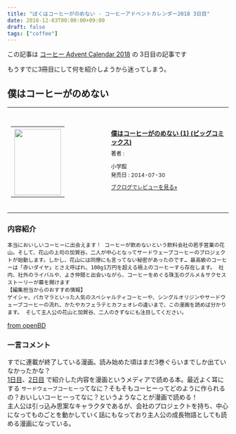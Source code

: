 ```yaml
---
title: "ぼくはコーヒーがのめない - コーヒーアドベントカレンダー2018 3日目"
date: 2018-12-03T00:00:00+09:00
draft: false
tags: ["coffee"]
---
```


この記事は [コーヒー Advent Calendar 2018](https://adventar.org/calendars/3204) の 3日目の記事です

もうすでに3冊目にして何を紹介しようから迷ってしまう。

## 僕はコーヒーがのめない

<div class="booklog_html"><table><tr><td class="booklog_html_image"><div style="background:url(https://booklog.jp/common/buildhtml/wood/images/top.gif) no-repeat right;width:200px;height:25px;"></div><table cellpadding="0" cellspacing="0" border="0" width="200"><tr><td background="https://booklog.jp/common/buildhtml/wood/images/main.gif" height="160" style="vertical-align:bottom;text-align:center;line-height:0;"><a href="https://www.amazon.co.jp/%E5%83%95%E3%81%AF%E3%82%B3%E3%83%BC%E3%83%92%E3%83%BC%E3%81%8C%E3%81%AE%E3%82%81%E3%81%AA%E3%81%84-1-%E3%83%93%E3%83%83%E3%82%B0%E3%82%B3%E3%83%9F%E3%83%83%E3%82%AF%E3%82%B9-%E7%A6%8F%E7%94%B0-%E5%B9%B8%E6%B1%9F/dp/4091863272?SubscriptionId=0AVSM5SVKRWTFMG7ZR82&tag=gennei-22&linkCode=xm2&camp=2025&creative=165953&creativeASIN=4091863272" target="_blank"><img src="https://images-fe.ssl-images-amazon.com/images/I/51kDGXDpM3L._SL160_.jpg" width="106" height="150" style="border:0;border-radius:0;" /></a></td></tr></table><div style="background:url(https://booklog.jp/common/buildhtml/wood/images/bottom.gif) no-repeat;width:200px;height:15px;"></div></td><td class="booklog_html_info" style="padding-left:20px;"><div class="booklog_html_title" style="margin-bottom:10px;font-size:14px;font-weight:bold;"><a href="https://www.amazon.co.jp/%E5%83%95%E3%81%AF%E3%82%B3%E3%83%BC%E3%83%92%E3%83%BC%E3%81%8C%E3%81%AE%E3%82%81%E3%81%AA%E3%81%84-1-%E3%83%93%E3%83%83%E3%82%B0%E3%82%B3%E3%83%9F%E3%83%83%E3%82%AF%E3%82%B9-%E7%A6%8F%E7%94%B0-%E5%B9%B8%E6%B1%9F/dp/4091863272?SubscriptionId=0AVSM5SVKRWTFMG7ZR82&tag=gennei-22&linkCode=xm2&camp=2025&creative=165953&creativeASIN=4091863272" target="_blank">僕はコーヒーがのめない (1) (ビッグコミックス)</a></div><div style="margin-bottom:10px;"><div class="booklog_html_author" style="margin-bottom:15px;font-size:12px;line-height:1.2em">著者 : </div><div class="booklog_html_manufacturer" style="margin-bottom:5px;font-size:12px;line-height:1.2em">小学館</div><div class="booklog_html_release" style="font-size:12px;line-height:1.2em">発売日 : 2014-07-30</div></div><div class="booklog_html_link_amazon"><a href="https://booklog.jp/item/1/4091863272" style="font-size:12px;" target="_blank">ブクログでレビューを見る»</a></div></td></tr></table></div>

### 内容紹介
```
本当においしいコーヒーに出会えます！ コーヒーが飲めないという飲料会社の若手営業の花山。そして、花山の上司の加賀谷。二人が中心となってサードウェーブコーヒーのプロジェクトが始動します。しかし、花山には同僚にも言ってない秘密があったのです… 最高級のコーヒーは「赤いダイヤ」とさえ呼ばれ、100g1万円を超える極上のコーヒーすら存在します。 社内、社外のライバルや、よき仲間と出会いながら、コーヒーをめぐる珠玉のグルメ＆サクセスストーリーが幕を開けます
【編集担当からのおすすめ情報】 
ゲイシャ、パカマラといった人気のスペシャルティコーヒーや、シングルオリジンやサードウェーブコーヒーの流れ、かたやカフェラテとカフェオレの違いまで、この漫画を読めば分かります。 そして主人公の花山と加賀谷、二人のきずなにも注目してください。
```
[from openBD](https://api.openbd.jp/v1/get?isbn=9784091863270)


### 一言コメント
すでに連載が終了している漫画。読み始めた頃はまだ3巻ぐらいまでしか出ていなかったかな？   
[1日目](https://blog.gennei.coffee/post/coffee-advent-calendar-2018-01/)、[2日目](https://blog.gennei.coffee/post/coffee-advent-calendar-2018-02/) で紹介した内容を漫画というメディアで読める本。最近よく耳にする `サードウェーブコーヒー`ってなに？そもそもコーヒーってどのように作られるの？おいしいコーヒーってなに？というようなことが漫画で読める！  
主人公は引っ込み思案なキャラクタであるが、会社のプロジェクトを持ち、中心になってものごとを動かしていく話にもなっており主人公の成長物語としても読める漫画になっている。